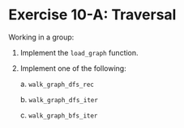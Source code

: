 # Exercise 10-A: Traversal

Working in a group:

1. Implement the `load_graph` function.

2. Implement one of the following:

   a. `walk_graph_dfs_rec`

   b. `walk_graph_dfs_iter`

   c. `walk_graph_bfs_iter`

<!-- ### Dredd Testing

`curl -F source=@pbbmatched.cpp https://dredd.h4x0r.space/code/cse-30872-su24/exercise10-A` -->
